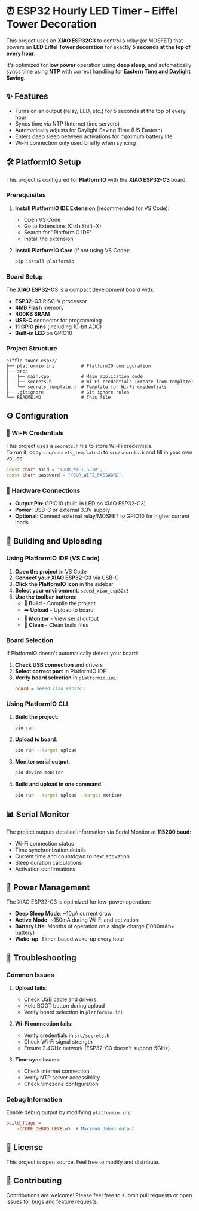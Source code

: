 # ⏰ ESP32 Hourly LED Timer – Eiffel Tower Decoration

This project uses an **XIAO ESP32C3** to control a relay (or MOSFET) that powers an **LED Eiffel Tower decoration** for exactly **5 seconds at the top of every hour**.

It's optimized for **low power** operation using **deep sleep**, and automatically syncs time using **NTP** with correct handling for **Eastern Time and Daylight Saving**.

## ✨ Features

- Turns on an output (relay, LED, etc.) for 5 seconds at the top of every hour
- Syncs time via NTP (Internet time servers)
- Automatically adjusts for Daylight Saving Time (US Eastern)
- Enters deep sleep between activations for maximum battery life
- Wi-Fi connection only used briefly when syncing

## 🛠️ PlatformIO Setup

This project is configured for **PlatformIO** with the **XIAO ESP32-C3** board.

### Prerequisites

1. **Install PlatformIO IDE Extension** (recommended for VS Code):

   - Open VS Code
   - Go to Extensions (Ctrl+Shift+X)
   - Search for "PlatformIO IDE"
   - Install the extension

2. **Install PlatformIO Core** (if not using VS Code):

   ```bash
   pip install platformio
   ```

### Board Setup

The **XIAO ESP32-C3** is a compact development board with:

- **ESP32-C3** RISC-V processor
- **4MB Flash** memory
- **400KB SRAM**
- **USB-C** connector for programming
- **11 GPIO pins** (including 10-bit ADC)
- **Built-in LED** on GPIO10

### Project Structure

```
eiffle-tower-esp32/
├── platformio.ini          # PlatformIO configuration
├── src/
│   ├── main.cpp            # Main application code
│   ├── secrets.h           # Wi-Fi credentials (create from template)
│   └── secrets_template.h  # Template for Wi-Fi credentials
├── .gitignore              # Git ignore rules
└── README.MD               # This file
```

## ⚙️ Configuration

### 🔐 Wi-Fi Credentials

This project uses a `secrets.h` file to store Wi-Fi credentials.  
To run it, copy `src/secrets_template.h` to `src/secrets.h` and fill in your own values:

```cpp
const char* ssid = "YOUR_WIFI_SSID";
const char* password = "YOUR_WIFI_PASSWORD";
```

### 🔧 Hardware Connections

- **Output Pin**: GPIO10 (built-in LED on XIAO ESP32-C3)
- **Power**: USB-C or external 3.3V supply
- **Optional**: Connect external relay/MOSFET to GPIO10 for higher current loads

## 🚀 Building and Uploading

### Using PlatformIO IDE (VS Code)

1. **Open the project** in VS Code
2. **Connect your XIAO ESP32-C3** via USB-C
3. **Click the PlatformIO icon** in the sidebar
4. **Select your environment**: `seeed_xiao_esp32c3`
5. **Use the toolbar buttons**:
   - 🔨 **Build** - Compile the project
   - ➡️ **Upload** - Upload to board
   - 🔌 **Monitor** - View serial output
   - 🧹 **Clean** - Clean build files

### Board Selection

If PlatformIO doesn't automatically detect your board:

1. **Check USB connection** and drivers
2. **Select correct port** in PlatformIO IDE
3. **Verify board selection** in `platformio.ini`:
   ```ini
   board = seeed_xiao_esp32c3
   ```

### Using PlatformIO CLI

1. **Build the project**:

   ```bash
   pio run
   ```

2. **Upload to board**:

   ```bash
   pio run --target upload
   ```

3. **Monitor serial output**:

   ```bash
   pio device monitor
   ```

4. **Build and upload in one command**:
   ```bash
   pio run --target upload --target monitor
   ```

## 📊 Serial Monitor

The project outputs detailed information via Serial Monitor at **115200 baud**:

- Wi-Fi connection status
- Time synchronization details
- Current time and countdown to next activation
- Sleep duration calculations
- Activation confirmations

## 🔋 Power Management

The XIAO ESP32-C3 is optimized for low-power operation:

- **Deep Sleep Mode**: ~10µA current draw
- **Active Mode**: ~150mA during Wi-Fi and activation
- **Battery Life**: Months of operation on a single charge (1000mAh+ battery)
- **Wake-up**: Timer-based wake-up every hour

## 🐛 Troubleshooting

### Common Issues

1. **Upload fails**:

   - Check USB cable and drivers
   - Hold BOOT button during upload
   - Verify board selection in `platformio.ini`

2. **Wi-Fi connection fails**:

   - Verify credentials in `src/secrets.h`
   - Check Wi-Fi signal strength
   - Ensure 2.4GHz network (ESP32-C3 doesn't support 5GHz)

3. **Time sync issues**:
   - Check internet connection
   - Verify NTP server accessibility
   - Check timezone configuration

### Debug Information

Enable debug output by modifying `platformio.ini`:

```ini
build_flags =
    -DCORE_DEBUG_LEVEL=5  # Maximum debug output
```

## 📝 License

This project is open source. Feel free to modify and distribute.

## 🤝 Contributing

Contributions are welcome! Please feel free to submit pull requests or open issues for bugs and feature requests.
